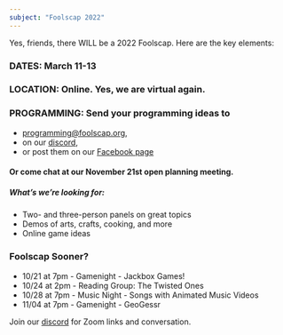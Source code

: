 ```yaml
---
subject: "Foolscap 2022"
---
```


Yes, friends, there WILL be a 2022 Foolscap. Here are the key elements:

### DATES: March 11-13

### LOCATION: Online. Yes, we are virtual again.

### PROGRAMMING: Send your programming ideas to 
- [programming@foolscap.org](mailto:programming@foolscap.org), 
- on our [discord](https://discord.gg/jpjCQsR), 
- or post them on our [Facebook page](https://www.facebook.com/foolscapcon)

#### Or come chat at our November 21st open planning meeting.

##### What’s we’re looking for:
- Two- and three-person panels on great topics
- Demos of arts, crafts, cooking, and more
- Online game ideas


### Foolscap Sooner?
- 10/21 at 7pm - Gamenight - Jackbox Games!
- 10/24 at 2pm - Reading Group: The Twisted Ones
- 10/28 at 7pm - Music Night - Songs with Animated Music Videos
- 11/04 at 7pm - Gamenight - GeoGessr

Join our [discord](https://discord.gg/jpjCQsR) for Zoom links and conversation.
